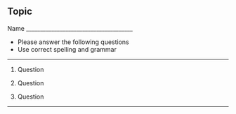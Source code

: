
## Topic

Name ______________________________________

- Please answer the following questions 
- Use correct spelling and grammar

---
1. Question
   
2. Question
   
3. Question

---




